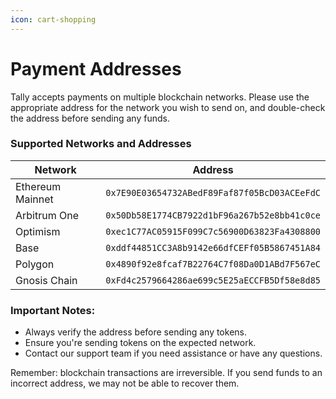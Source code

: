```yaml
---
icon: cart-shopping
---
```


# Payment Addresses

Tally accepts payments on multiple blockchain networks. Please use the appropriate address for the network you wish to send on, and double-check the address before sending any funds.

### Supported Networks and Addresses

<table><thead><tr><th width="275">Network</th><th>Address</th></tr></thead><tbody><tr><td>Ethereum Mainnet</td><td><code>0x7E90E03654732ABedF89Faf87f05BcD03ACEeFdC</code></td></tr><tr><td>Arbitrum One</td><td><code>0x50Db58E1774CB7922d1bF96a267b52e8bb41c0ce</code></td></tr><tr><td>Optimism</td><td><code>0xec1C77AC05915F099C7c56900D63823Fa4308800</code></td></tr><tr><td>Base</td><td><code>0xddf44851CC3A8b9142e66dfCEFf05B5867451A84</code></td></tr><tr><td>Polygon</td><td><code>0x4890f92e8fcaf7B22764C7f08Da0D1ABd7F567eC</code></td></tr><tr><td>Gnosis Chain</td><td><code>0xFd4c2579664286ae699c5E25aECCFB5Df58e8d85</code></td></tr></tbody></table>

### Important Notes:

* Always verify the address before sending any tokens.
* Ensure you're sending tokens on the expected network.
* Contact our support team if you need assistance or have any questions.

Remember: blockchain transactions are irreversible. If you send funds to an incorrect address, we may not be able to recover them.
